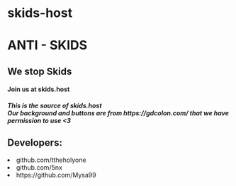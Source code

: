 # skids-host
<h1>ANTI - SKIDS</h1>

<h2>We stop Skids</h2>

<h4>Join us at skids.host</h4>

<h5>This is the source of skids.host<br/>Our background and buttons are from https://gdcolon.com/ that we have permission to use <3</h5>
  
  <h2>Developers:</h2>
  <li>
    github.com/ttheholyone
  </li>
  <li>
    github.com/5nx
  </li>
<li>
  https://github.com/Mysa99
  </li>
